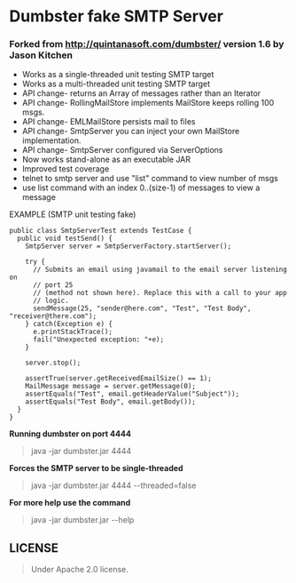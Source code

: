 # Dumbster fake SMTP Server

### Forked from http://quintanasoft.com/dumbster/ version 1.6 by Jason Kitchen

* Works as a single-threaded unit testing SMTP target
* Works as a multi-threaded unit testing SMTP target
* API change- returns an Array of messages rather than an Iterator
* API change- RollingMailStore implements MailStore keeps rolling 100 msgs.
* API change- EMLMailStore persists mail to files
* API change- SmtpServer you can inject your own MailStore implementation.
* API change- SmtpServer configured via ServerOptions
* Now works stand-alone as an executable JAR
* Improved test coverage
* telnet to smtp server and use "list" command to view number of msgs
* use list command with an index 0..(size-1) of messages to view a message

EXAMPLE (SMTP unit testing fake)
```
public class SmtpServerTest extends TestCase {
  public void testSend() {
    SmtpServer server = SmtpServerFactory.startServer();

    try {
      // Submits an email using javamail to the email server listening on
      // port 25 
      // (method not shown here). Replace this with a call to your app
      // logic.
      sendMessage(25, "sender@here.com", "Test", "Test Body",
"receiver@there.com");
    } catch(Exception e) {
      e.printStackTrace();
      fail("Unexpected exception: "+e);
    }

    server.stop();

    assertTrue(server.getReceivedEmailSize() == 1);
    MailMessage message = server.getMessage(0);
    assertEquals("Test", email.getHeaderValue("Subject"));
    assertEquals("Test Body", email.getBody());	
  }  
}
```

**Running dumbster on port 4444**
> java -jar dumbster.jar 4444

**Forces the SMTP server to be single-threaded**
> java -jar dumbster.jar 4444 --threaded=false

**For more help use the command**
> java -jar dumbster.jar --help



## LICENSE
> Under Apache 2.0 license.
